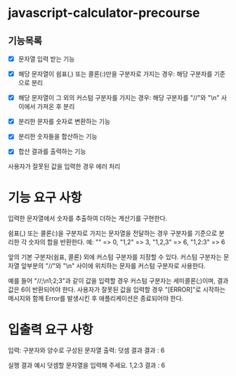 # javascript-calculator-precourse

## 기능목록

- [x] 문자열 입력 받는 기능

- [x] 해당 문자열이 쉼표(,) 또는 콜론(:)만을 구분자로 가지는 경우: 해당 구분자를 기준으로 분리

- [x] 해당 문자열이 그 외의 커스텀 구분자를 가지는 경우: 해당 구분자를 "//"와 "\n" 사이에서 가져온 후 분리

- [x] 분리한 문자를 숫자로 변환하는 기능

- [x] 분리한 숫자들을 합산하는 기능

- [x] 합산 결과를 출력하는 기능

사용자가 잘못된 값을 입력한 경우 에러 처리

# 기능 요구 사항

입력한 문자열에서 숫자를 추출하여 더하는 계산기를 구현한다.

쉼표(,) 또는 콜론(:)을 구분자로 가지는 문자열을 전달하는 경우 구분자를 기준으로 분리한 각 숫자의 합을 반환한다.
예: "" => 0, "1,2" => 3, "1,2,3" => 6, "1,2:3" => 6

앞의 기본 구분자(쉼표, 콜론) 외에 커스텀 구분자를 지정할 수 있다.
커스텀 구분자는 문자열 앞부분의 "//"와 "\n" 사이에 위치하는 문자를 커스텀 구분자로 사용한다.

예를 들어 "//;\n1;2;3"과 같이 값을 입력할 경우 커스텀 구분자는 세미콜론(;)이며, 결과 값은 6이 반환되어야 한다.
사용자가 잘못된 값을 입력할 경우 "[ERROR]"로 시작하는 메시지와 함께 Error를 발생시킨 후 애플리케이션은 종료되어야 한다.

# 입출력 요구 사항

입력: 구분자와 양수로 구성된 문자열
출력: 덧셈 결과
결과 : 6

실행 결과 예시
덧셈할 문자열을 입력해 주세요.
1,2:3
결과 : 6
